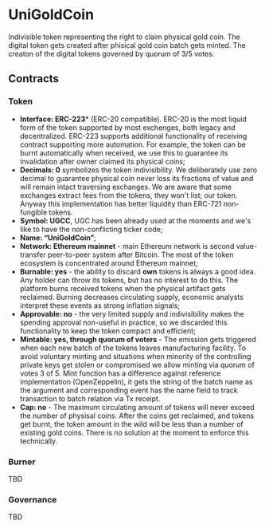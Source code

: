 # UniGoldCoin
Indivisible token representing the right to claim physical gold coin. 
The digital token gets created after phisical gold coin batch gets minted. 
The creaton of the digital tokens governed by quorum of 3/5 votes.

## Contracts
### Token
* **Interface: ERC-223*** (ERC-20 compatible). ERC-20 is the most liquid form of the token 
supported by most exchenges, both legacy and decentralized. ERC-223 supports additional 
functionality of receiving contract supporting more automation. For example, the token 
can be burnt automatically when received, we use this to guarantee its invalidation after
owner claimed its physical coins;
* **Decimals: 0** symbolizes the token indivisibility. We deliberately use zero decimal to
guarantee physical coin never loss its fractions of value and will remain intact traversing 
exchanges. We are aware that some exchanges extract fees from the tokens, they won't list;
our token. Anyway this implementation has better liquidity than ERC-721 non-fungible tokens.
* **Symbol: UGCС**, UGC has been already used at the moments and we's like to have the 
non-conflicting ticker code;
* **Name: “UniGoldCoin”**;
* **Network: Ethereum mainnet** - main Ethereum network is second value-transfer peer-to-peer 
system after Bitcoin. The most of the token ecosystem is concentrated around Ethereum mainnet;
* **Burnable: yes** - the ability to discard **own** tokens is always a good idea. Any holder 
can throw its tokens, but has no interest to do this. The platform burns received tokens
when the physical artifact gets reclaimed. Burning decreases circulating supply, economic 
analysts interpret these events as strong inflation signals;
* **Approvable: no** - the very limited supply and indivisibility makes the spending approval
non-useful in practice, so we discarded this functionality to keep the token compact and efficient;
* **Mintable: yes, through quorum of voters** - The emission gets triggered when each new batch of
the tokens leaves manufacturing facility. To avoid voluntary minting and situations when minority 
of the controlling private keys get stolen or compromised we allow minting via quorum of votes 3 of 5.
Mint function has a difference against reference implementation (OpenZeppelin), it gets the string of
the batch name as the argument and corresponding event has the name field to track transaction to 
batch relation via Tx receipt.
* **Cap: no** - The maximum circulating amount of tokens will never exceed the number of 
physisal coins. After the coins get reclaimed, and tokens get burnt, the token amount in 
the wild will be less than a number of existing gold coins. There is no solution at the moment
to enforce this technically.

### Burner

TBD

### Governance

TBD



